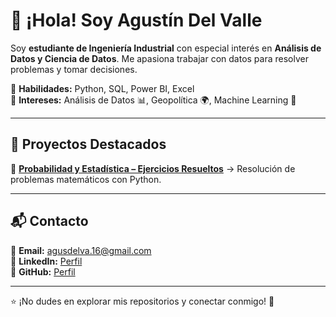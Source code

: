 # 👋 ¡Hola! Soy Agustín Del Valle  

Soy **estudiante de Ingeniería Industrial** con especial interés en **Análisis de Datos y Ciencia de Datos**. Me apasiona trabajar con datos para resolver problemas y tomar decisiones.  

🔹 **Habilidades:** Python, SQL, Power BI, Excel  
🔹 **Intereses:** Análisis de Datos 📊, Geopolítica 🌍, Machine Learning 🤖  

---

## 🚀 Proyectos Destacados  
🔹 **[Probabilidad y Estadística – Ejercicios Resueltos]([https://github.com/tu_usuario/probabilidad-estadistica](https://github.com/agusdelva26/Probability-and-statistics-guide-1))** → Resolución de problemas matemáticos con Python.  

---

## 📬 Contacto  
📧 **Email:** agusdelva.16@gmail.com  
🔗 **LinkedIn:** [Perfil](https://www.linkedin.com/in/agusdelva/)  
🔗 **GitHub:** [Perfil](https://github.com/agusdelva26)  

---

⭐ ¡No dudes en explorar mis repositorios y conectar conmigo! 🚀  
